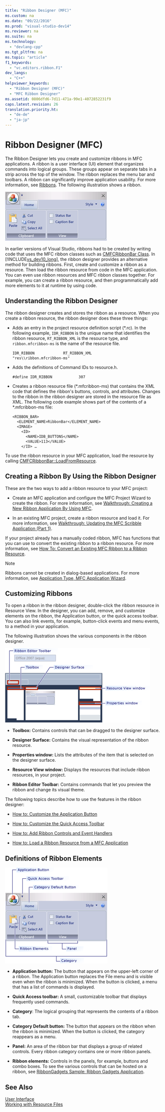 ```yaml
---
title: "Ribbon Designer (MFC)"
ms.custom: na
ms.date: "09/22/2016"
ms.prod: "visual-studio-dev14"
ms.reviewer: na
ms.suite: na
ms.technology: 
  - "devlang-cpp"
ms.tgt_pltfrm: na
ms.topic: "article"
f1_keywords: 
  - "vc.editors.ribbon.F1"
dev_langs: 
  - "C++"
helpviewer_keywords: 
  - "Ribbon Designer (MFC)"
  - "MFC Ribbon Designer"
ms.assetid: 0806dfd6-7d11-471a-99e1-4072852231f9
caps.latest.revision: 26
translation.priority.ht: 
  - "de-de"
  - "ja-jp"
---
```

# Ribbon Designer (MFC)
The Ribbon Designer lets you create and customize ribbons in MFC applications. A ribbon is a user interface (UI) element that organizes commands into logical groups. These groups appear on separate tabs in a strip across the top of the window. The ribbon replaces the menu bar and toolbars. A ribbon can significantly improve application usability. For more information, see [Ribbons](http://go.microsoft.com/fwlink/?LinkId=129233). The following illustration shows a ribbon.  
  
 ![MFC Ribbon Resource Control](../vs140/media/ribbon_no_callouts.png "Ribbon_No_Callouts")  
  
 In earlier versions of Visual Studio, ribbons had to be created by writing code that uses the MFC ribbon classes such as [CMFCRibbonBar Class](../vs140/cmfcribbonbar-class.md). In [!INCLUDE[vs_dev10_long](../vs140/includes/vs_dev10_long_md.md)], the ribbon designer provides an alternative method for building ribbons. First, create and customize a ribbon as a resource. Then load the ribbon resource from code in the MFC application. You can even use ribbon resources and MFC ribbon classes together. For example, you can create a ribbon resource, and then programmatically add more elements to it at runtime by using code.  
  
## Understanding the Ribbon Designer  
 The ribbon designer creates and stores the ribbon as a resource. When you create a ribbon resource, the ribbon designer does these three things:  
  
-   Adds an entry in the project resource definition script (*.rc). In the following example, `IDR_RIBBON` is the unique name that identifies the ribbon resource, `RT_RIBBON_XML` is the resource type, and `ribbon.mfcribbon-ms` is the name of the resource file.  
  
    ```  
    IDR_RIBBON             RT_RIBBON_XML                      "res\\ribbon.mfcribbon-ms"  
    ```  
  
-   Adds the definitions of Command IDs to resource.h.  
  
    ```  
    #define IDR_RIBBON            307  
    ```  
  
-   Creates a ribbon resource file (*.mfcribbon-ms) that contains the XML code that defines the ribbon's buttons, controls, and attributes. Changes to the ribbon in the ribbon designer are stored in the resource file as XML. The following code example shows part of the contents of a \*.mfcribbon-ms file:  
  
    ```  
    <RIBBON_BAR>  
      <ELEMENT_NAME>RibbonBar</ELEMENT_NAME>  
      <IMAGE>  
        <ID>  
          <NAME>IDB_BUTTONS</NAME>  
          <VALUE>113</VALUE>  
        </ID> …  
    ```  
  
 To use the ribbon resource in your MFC application, load the resource by calling [CMFCRibbonBar::LoadFromResource](../vs140/cmfcribbonbar--loadfromresource.md).  
  
## Creating a Ribbon By Using the Ribbon Designer  
 These are the two ways to add a ribbon resource to your MFC project:  
  
-   Create an MFC application and configure the MFC Project Wizard to create the ribbon. For more information, see [Walkthrough: Creating a New Ribbon Application By Using MFC](../vs140/walkthrough--creating-a-ribbon-application-by-using-mfc.md).  
  
-   In an existing MFC project, create a ribbon resource and load it. For more information, see [Walkthrough: Updating the MFC Scribble Application (Part 1)](../vs140/walkthrough--updating-the-mfc-scribble-application--part-1-.md).  
  
 If your project already has a manually coded ribbon, MFC has functions that you can use to convert the existing ribbon to a ribbon resource. For more information, see [How To: Convert an Existing MFC Ribbon to a Ribbon Resource](../vs140/how-to--convert-an-existing-mfc-ribbon-to-a-ribbon-resource.md).  
  
> [!NOTE]
>  Ribbons cannot be created in dialog-based applications. For more information, see [Application Type, MFC Application Wizard](../vs140/application-type--mfc-application-wizard.md).  
  
## Customizing Ribbons  
 To open a ribbon in the ribbon designer, double-click the ribbon resource in Resource View. In the designer, you can add, remove, and customize elements on the ribbon, the Application button, or the quick access toolbar. You can also link events, for example, button-click events and menu events, to a method in your application.  
  
 The following illustration shows the various components in the ribbon designer.  
  
 ![MFC Ribbon Designer](../vs140/media/ribbon_designer.png "Ribbon_Designer")  
  
-   **Toolbox:** Contains controls that can be dragged to the designer surface.  
  
-   **Designer Surface:** Contains the visual representation of the ribbon resource.  
  
-   **Properties window:** Lists the attributes of the item that is selected on the designer surface.  
  
-   **Resource View window:** Displays the resources that include ribbon resources, in your project.  
  
-   **Ribbon Editor Toolbar:** Contains commands that let you preview the ribbon and change its visual theme.  
  
 The following topics describe how to use the features in the ribbon designer:  
  
-   [How to: Customize the Application Button](../vs140/how-to--customize-the-application-button.md)  
  
-   [How to: Customize the Quick Access Toolbar](../vs140/how-to--customize-the-quick-access-toolbar.md)  
  
-   [How to: Add Ribbon Controls and Event Handlers](../vs140/how-to--add-ribbon-controls-and-event-handlers.md)  
  
-   [How to: Load a Ribbon Resource from a MFC Application](../vs140/how-to--load-a-ribbon-resource-from-an-mfc-application.md)  
  
## Definitions of Ribbon Elements  
 ![MFC Ribbon](../vs140/media/ribbon.png "Ribbon")  
  
-   **Application button:** The button that appears on the upper-left corner of a ribbon. The Application button replaces the File menu and is visible even when the ribbon is minimized. When the button is clicked, a menu that has a list of commands is displayed.  
  
-   **Quick Access toolbar:** A small, customizable toolbar that displays frequently used commands.  
  
-   **Category**: The logical grouping that represents the contents of a ribbon tab.  
  
-   **Category Default button:** The button that appears on the ribbon when the ribbon is minimized. When the button is clicked, the category reappears as a menu.  
  
-   **Panel:** An area of the ribbon bar that displays a group of related controls. Every ribbon category contains one or more ribbon panels.  
  
-   **Ribbon elements:** Controls in the panels, for example, buttons and combo boxes. To see the various controls that can be hosted on a ribbon, see [RibbonGadgets Sample: Ribbon Gadgets Application](../vs140/visual-c---samples.md).  
  
## See Also  
 [User Interface](../vs140/user-interface-elements--mfc-.md)   
 [Working with Resource Files](../vs140/working-with-resource-files.md)